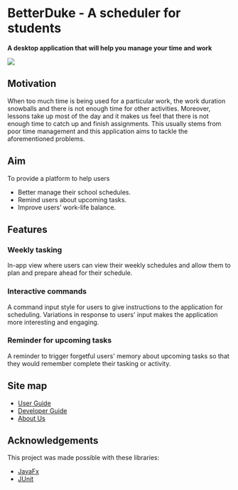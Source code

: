 # BetterDuke - A scheduler for students
**A desktop application that will help you manage your time and work**

![](docs/images/Ui.png)

## Motivation

When too much time is being used for a particular work, the work duration snowballs and there is not enough time for other activities.
Moreover, lessons take up most of the day and it makes us feel that there is not enough time to catch up and finish assignments.
This usually stems from poor time management and this application aims to tackle the aforementioned problems.

## Aim
To provide a platform to help users
* Better manage their school schedules.
* Remind users about upcoming tasks.
* Improve users’ work-life balance.

## Features

### Weekly tasking
In-app view where users can view their weekly schedules and allow them to plan and prepare ahead for their schedule.

### Interactive commands
A command input style for users to give instructions to the application for scheduling. Variations in response to users' input makes the application more interesting and engaging.

### Reminder for upcoming tasks 
A reminder to trigger forgetful users' memory about upcoming tasks so that they would remember complete their tasking or activity.

## Site map
* [User Guide](docs/UserGuide.md)
* [Developer Guide](https://docs.google.com/document/d/1J2znTbX9idocybH2tEC3P-DCys8h_SqwjAnqrSNVYqk/edit?ts=5d75f831#)
* [About Us](docs/AboutUs.md)

## Acknowledgements
This project was made possible with these libraries:
* [JavaFx](https://openjfx.io/)
* [JUnit](https://junit.org/junit5/)
